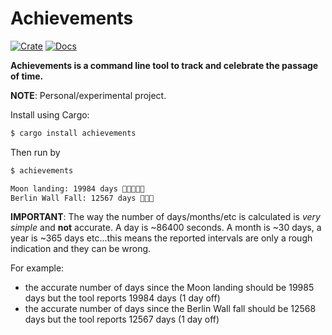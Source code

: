 # Achievements

[![Crate](https://img.shields.io/crates/v/achievements.svg)](https://crates.io/crates/achievements)
[![Docs](https://docs.rs/achievements/badge.svg)](https://docs.rs/achievements)

**Achievements is a command line tool to track and celebrate the passage of time.**

**NOTE**: Personal/experimental project.

Install using Cargo:

```Bash
$ cargo install achievements
```

Then run by
```Bash
$ achievements

Moon landing: 19984 days 💎💎💎💎💎
Berlin Wall Fall: 12567 days 💎💎💎
```

**IMPORTANT**: The way the number of days/months/etc is calculated
is _very simple_ and **not** accurate. A day is ~86400 seconds.
A month is ~30 days, a year is ~365 days etc...this means the reported
intervals are only a rough indication and they can be wrong.

For example:
- the accurate number of days since the Moon landing should
  be 19985 days but the tool reports 19984 days (1 day off)
- the accurate number of days since the Berlin Wall fall should
  be 12568 days but the tool reports 12567 days (1 day off)
